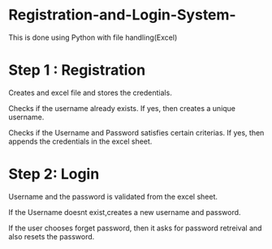 # Registration-and-Login-System-
This is done using Python with file handling(Excel)

# Step 1 : Registration

Creates and excel file and stores the credentials.

Checks if the username already exists. If yes, then creates a unique username.

Checks if the Username and Password satisfies certain criterias. If yes, then appends the credentials in the excel sheet.

# Step 2: Login

Username and the password is validated from the excel sheet.

If the Username doesnt exist,creates a new username and password.

If the user chooses forget password, then it asks for password retreival and also resets the password.
